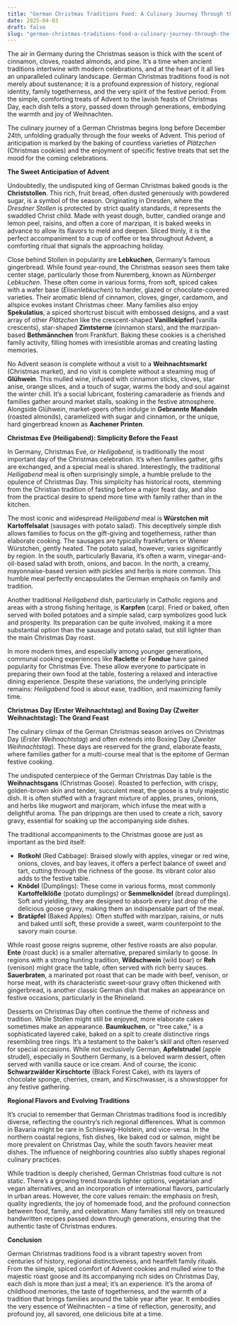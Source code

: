 ```yaml
---
title: "German Christmas Traditions Food: A Culinary Journey Through the Festive Season"
date: 2025-04-03
draft: false
slug: "german-christmas-traditions-food-a-culinary-journey-through-the-festive-season" 
---
```


The air in Germany during the Christmas season is thick with the scent of cinnamon, cloves, roasted almonds, and pine. It’s a time when ancient traditions intertwine with modern celebrations, and at the heart of it all lies an unparalleled culinary landscape. German Christmas traditions food is not merely about sustenance; it is a profound expression of history, regional identity, family togetherness, and the very spirit of the festive period. From the simple, comforting treats of Advent to the lavish feasts of Christmas Day, each dish tells a story, passed down through generations, embodying the warmth and joy of Weihnachten.

The culinary journey of a German Christmas begins long before December 24th, unfolding gradually through the four weeks of Advent. This period of anticipation is marked by the baking of countless varieties of *Plätzchen* (Christmas cookies) and the enjoyment of specific festive treats that set the mood for the coming celebrations.

**The Sweet Anticipation of Advent**

Undoubtedly, the undisputed king of German Christmas baked goods is the **Christstollen**. This rich, fruit bread, often dusted generously with powdered sugar, is a symbol of the season. Originating in Dresden, where the *Dresdner Stollen* is protected by strict quality standards, it represents the swaddled Christ child. Made with yeast dough, butter, candied orange and lemon peel, raisins, and often a core of marzipan, it is baked weeks in advance to allow its flavors to meld and deepen. Sliced thinly, it is the perfect accompaniment to a cup of coffee or tea throughout Advent, a comforting ritual that signals the approaching holiday.

Close behind Stollen in popularity are **Lebkuchen**, Germany’s famous gingerbread. While found year-round, the Christmas season sees them take center stage, particularly those from Nuremberg, known as *Nürnberger Lebkuchen*. These often come in various forms, from soft, spiced cakes with a wafer base (*Elisenlebkuchen*) to harder, glazed or chocolate-covered varieties. Their aromatic blend of cinnamon, cloves, ginger, cardamom, and allspice evokes instant Christmas cheer. Many families also enjoy **Spekulatius**, a spiced shortcrust biscuit with embossed designs, and a vast array of other *Plätzchen* like the crescent-shaped **Vanillekipferl** (vanilla crescents), star-shaped **Zimtsterne** (cinnamon stars), and the marzipan-based **Bethmännchen** from Frankfurt. Baking these cookies is a cherished family activity, filling homes with irresistible aromas and creating lasting memories.

No Advent season is complete without a visit to a **Weihnachtsmarkt** (Christmas market), and no visit is complete without a steaming mug of **Glühwein**. This mulled wine, infused with cinnamon sticks, cloves, star anise, orange slices, and a touch of sugar, warms the body and soul against the winter chill. It’s a social lubricant, fostering camaraderie as friends and families gather around market stalls, soaking in the festive atmosphere. Alongside Glühwein, market-goers often indulge in **Gebrannte Mandeln** (roasted almonds), caramelized with sugar and cinnamon, or the unique, hard gingerbread known as **Aachener Printen**.

**Christmas Eve (Heiligabend): Simplicity Before the Feast**

In Germany, Christmas Eve, or *Heiligabend*, is traditionally the most important day of the Christmas celebration. It’s when families gather, gifts are exchanged, and a special meal is shared. Interestingly, the traditional *Heiligabend* meal is often surprisingly simple, a humble prelude to the opulence of Christmas Day. This simplicity has historical roots, stemming from the Christian tradition of fasting before a major feast day, and also from the practical desire to spend more time with family rather than in the kitchen.

The most iconic and widespread *Heiligabend* meal is **Würstchen mit Kartoffelsalat** (sausages with potato salad). This deceptively simple dish allows families to focus on the gift-giving and togetherness, rather than elaborate cooking. The sausages are typically frankfurters or Wiener Würstchen, gently heated. The potato salad, however, varies significantly by region. In the south, particularly Bavaria, it’s often a warm, vinegar-and-oil-based salad with broth, onions, and bacon. In the north, a creamy, mayonnaise-based version with pickles and herbs is more common. This humble meal perfectly encapsulates the German emphasis on family and tradition.

Another traditional *Heiligabend* dish, particularly in Catholic regions and areas with a strong fishing heritage, is **Karpfen** (carp). Fried or baked, often served with boiled potatoes and a simple salad, carp symbolizes good luck and prosperity. Its preparation can be quite involved, making it a more substantial option than the sausage and potato salad, but still lighter than the main Christmas Day roast.

In more modern times, and especially among younger generations, communal cooking experiences like **Raclette** or **Fondue** have gained popularity for Christmas Eve. These allow everyone to participate in preparing their own food at the table, fostering a relaxed and interactive dining experience. Despite these variations, the underlying principle remains: *Heiligabend* food is about ease, tradition, and maximizing family time.

**Christmas Day (Erster Weihnachtstag) and Boxing Day (Zweiter Weihnachtstag): The Grand Feast**

The culinary climax of the German Christmas season arrives on Christmas Day (*Erster Weihnachtstag*) and often extends into Boxing Day (*Zweiter Weihnachtstag*). These days are reserved for the grand, elaborate feasts, where families gather for a multi-course meal that is the epitome of German festive cooking.

The undisputed centerpiece of the German Christmas Day table is the **Weihnachtsgans** (Christmas Goose). Roasted to perfection, with crispy, golden-brown skin and tender, succulent meat, the goose is a truly majestic dish. It is often stuffed with a fragrant mixture of apples, prunes, onions, and herbs like mugwort and marjoram, which infuse the meat with a delightful aroma. The pan drippings are then used to create a rich, savory gravy, essential for soaking up the accompanying side dishes.

The traditional accompaniments to the Christmas goose are just as important as the bird itself:

* **Rotkohl** (Red Cabbage): Braised slowly with apples, vinegar or red wine, onions, cloves, and bay leaves, it offers a perfect balance of sweet and tart, cutting through the richness of the goose. Its vibrant color also adds to the festive table.
* **Knödel** (Dumplings): These come in various forms, most commonly **Kartoffelklöße** (potato dumplings) or **Semmelknödel** (bread dumplings). Soft and yielding, they are designed to absorb every last drop of the delicious goose gravy, making them an indispensable part of the meal.
* **Bratäpfel** (Baked Apples): Often stuffed with marzipan, raisins, or nuts and baked until soft, these provide a sweet, warm counterpoint to the savory main course.

While roast goose reigns supreme, other festive roasts are also popular. **Ente** (roast duck) is a smaller alternative, prepared similarly to goose. In regions with a strong hunting tradition, **Wildschwein** (wild boar) or **Reh** (venison) might grace the table, often served with rich berry sauces. **Sauerbraten**, a marinated pot roast that can be made with beef, venison, or horse meat, with its characteristic sweet-sour gravy often thickened with gingerbread, is another classic German dish that makes an appearance on festive occasions, particularly in the Rhineland.

Desserts on Christmas Day often continue the theme of richness and tradition. While Stollen might still be enjoyed, more elaborate cakes sometimes make an appearance. **Baumkuchen**, or "tree cake," is a sophisticated layered cake, baked on a spit to create distinctive rings resembling tree rings. It’s a testament to the baker’s skill and often reserved for special occasions. While not exclusively German, **Apfelstrudel** (apple strudel), especially in Southern Germany, is a beloved warm dessert, often served with vanilla sauce or ice cream. And of course, the iconic **Schwarzwälder Kirschtorte** (Black Forest Cake), with its layers of chocolate sponge, cherries, cream, and Kirschwasser, is a showstopper for any festive gathering.

**Regional Flavors and Evolving Traditions**

It’s crucial to remember that German Christmas traditions food is incredibly diverse, reflecting the country’s rich regional differences. What is common in Bavaria might be rare in Schleswig-Holstein, and vice-versa. In the northern coastal regions, fish dishes, like baked cod or salmon, might be more prevalent on Christmas Day, while the south favors heavier meat dishes. The influence of neighboring countries also subtly shapes regional culinary practices.

While tradition is deeply cherished, German Christmas food culture is not static. There’s a growing trend towards lighter options, vegetarian and vegan alternatives, and an incorporation of international flavors, particularly in urban areas. However, the core values remain: the emphasis on fresh, quality ingredients, the joy of homemade food, and the profound connection between food, family, and celebration. Many families still rely on treasured handwritten recipes passed down through generations, ensuring that the authentic taste of Christmas endures.

**Conclusion**

German Christmas traditions food is a vibrant tapestry woven from centuries of history, regional distinctiveness, and heartfelt family rituals. From the simple, spiced comfort of Advent cookies and mulled wine to the majestic roast goose and its accompanying rich sides on Christmas Day, each dish is more than just a meal; it’s an experience. It’s the aroma of childhood memories, the taste of togetherness, and the warmth of a tradition that brings families around the table year after year. It embodies the very essence of Weihnachten – a time of reflection, generosity, and profound joy, all savored, one delicious bite at a time.